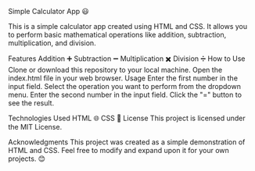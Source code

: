 Simple Calculator App 😃

This is a simple calculator app created using HTML and CSS. It allows you to perform basic mathematical operations like addition, subtraction, multiplication, and division.

Features
Addition ➕
Subtraction ➖
Multiplication ✖️
Division ➗
How to Use
Clone or download this repository to your local machine.
Open the index.html file in your web browser.
Usage
Enter the first number in the input field.
Select the operation you want to perform from the dropdown menu.
Enter the second number in the input field.
Click the "=" button to see the result.

Technologies Used
HTML 🌐
CSS 🎨
License
This project is licensed under the MIT License.

Acknowledgments
This project was created as a simple demonstration of HTML and CSS.
Feel free to modify and expand upon it for your own projects. 😊
